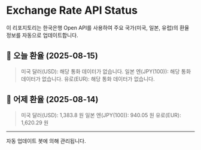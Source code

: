 
# Exchange Rate API Status

이 리포지토리는 한국은행 Open API를 사용하여 주요 국가(미국, 일본, 유럽)의 환율 정보를 자동으로 업데이트합니다.

## 📅 오늘 환율 (2025-08-15)
> 미국 달러(USD): 해당 통화 데이터가 없습니다.
> 일본 엔(JPY(100)): 해당 통화 데이터가 없습니다.
> 유로(EUR): 해당 통화 데이터가 없습니다.

## 📅 어제 환율 (2025-08-14)
> 미국 달러(USD): 1,383.8 원
> 일본 엔(JPY(100)): 940.05 원
> 유로(EUR): 1,620.29 원

---
자동 업데이트 봇에 의해 관리됩니다.
